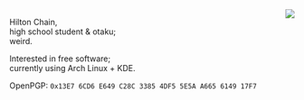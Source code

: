 
<a href="https://github.com/anuraghazra/github-readme-stats">
  <img align="right" src="https://github-readme-stats.vercel.app/api?username=rakino&count_private=true&show_icons=true&theme=buefy" />
</a>

Hilton Chain, <br>
high school student & otaku; <br>
weird.<br>

Interested in free software; <br>
currently using Arch Linux + KDE.

OpenPGP: `0x13E7 6CD6 E649 C28C 3385 4DF5 5E5A A665 6149 17F7`

